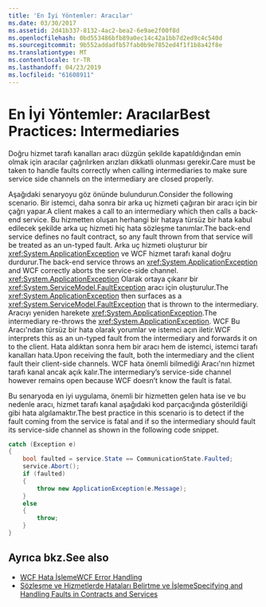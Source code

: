 ```yaml
---
title: 'En İyi Yöntemler: Aracılar'
ms.date: 03/30/2017
ms.assetid: 2d41b337-8132-4ac2-bea2-6e9ae2f00f8d
ms.openlocfilehash: 0bd553486bfb89a0ec14c42a1bb7d2ed9c4c540d
ms.sourcegitcommit: 9b552addadfb57fab0b9e7852ed4f1f1b8a42f8e
ms.translationtype: MT
ms.contentlocale: tr-TR
ms.lasthandoff: 04/23/2019
ms.locfileid: "61608911"
---
```

# <a name="best-practices-intermediaries"></a><span data-ttu-id="39b5c-102">En İyi Yöntemler: Aracılar</span><span class="sxs-lookup"><span data-stu-id="39b5c-102">Best Practices: Intermediaries</span></span>
<span data-ttu-id="39b5c-103">Doğru hizmet tarafı kanalları aracı düzgün şekilde kapatıldığından emin olmak için aracılar çağrılırken arızları dikkatli olunması gerekir.</span><span class="sxs-lookup"><span data-stu-id="39b5c-103">Care must be taken to handle faults correctly when calling intermediaries to make sure service side channels on the intermediary are closed properly.</span></span>  
  
 <span data-ttu-id="39b5c-104">Aşağıdaki senaryoyu göz önünde bulundurun.</span><span class="sxs-lookup"><span data-stu-id="39b5c-104">Consider the following scenario.</span></span> <span data-ttu-id="39b5c-105">Bir istemci, daha sonra bir arka uç hizmeti çağıran bir aracı için bir çağrı yapar.</span><span class="sxs-lookup"><span data-stu-id="39b5c-105">A client makes a call to an intermediary which then calls a back-end service.</span></span>  <span data-ttu-id="39b5c-106">Bu hizmetten oluşan herhangi bir hataya türsüz bir hata kabul edilecek şekilde arka uç hizmeti hiç hata sözleşme tanımlar.</span><span class="sxs-lookup"><span data-stu-id="39b5c-106">The back-end service defines no fault contract, so any fault thrown from that service will be treated as an un-typed fault.</span></span>  <span data-ttu-id="39b5c-107">Arka uç hizmeti oluşturur bir <xref:System.ApplicationException> ve WCF hizmet tarafı kanal doğru durdurur.</span><span class="sxs-lookup"><span data-stu-id="39b5c-107">The back-end service throws an <xref:System.ApplicationException> and WCF correctly aborts the service-side channel.</span></span> <span data-ttu-id="39b5c-108"><xref:System.ApplicationException> Olarak ortaya çıkarır bir <xref:System.ServiceModel.FaultException> aracı için oluşturulur.</span><span class="sxs-lookup"><span data-stu-id="39b5c-108">The <xref:System.ApplicationException> then surfaces as a <xref:System.ServiceModel.FaultException> that is thrown to the intermediary.</span></span> <span data-ttu-id="39b5c-109">Aracıyı yeniden harekete <xref:System.ApplicationException>.</span><span class="sxs-lookup"><span data-stu-id="39b5c-109">The intermediary re-throws the <xref:System.ApplicationException>.</span></span> <span data-ttu-id="39b5c-110">WCF Bu Aracı'ndan türsüz bir hata olarak yorumlar ve istemci açın iletir.</span><span class="sxs-lookup"><span data-stu-id="39b5c-110">WCF interprets this as an un-typed fault from the intermediary and forwards it on to the client.</span></span> <span data-ttu-id="39b5c-111">Hata aldıktan sonra hem bir aracı hem de istemci, istemci tarafı kanalları hata.</span><span class="sxs-lookup"><span data-stu-id="39b5c-111">Upon receiving the fault, both the intermediary and the client fault their client-side channels.</span></span> <span data-ttu-id="39b5c-112">WCF hata önemli bilmediği Aracı'nın hizmet tarafı kanal ancak açık kalır.</span><span class="sxs-lookup"><span data-stu-id="39b5c-112">The intermediary’s service-side channel however remains open because WCF doesn’t know the fault is fatal.</span></span>  
  
 <span data-ttu-id="39b5c-113">Bu senaryoda en iyi uygulama, önemli bir hizmetten gelen hata ise ve bu nedenle aracı, hizmet tarafı kanal aşağıdaki kod parçacığında gösterildiği gibi hata algılamaktır.</span><span class="sxs-lookup"><span data-stu-id="39b5c-113">The best practice in this scenario is to detect if the fault coming from the service is fatal and if so the intermediary should fault its service-side channel as shown in the following code snippet.</span></span>  
  
```csharp  
catch (Exception e)  
{  
    bool faulted = service.State == CommunicationState.Faulted;  
    service.Abort();  
    if (faulted)  
    {  
        throw new ApplicationException(e.Message);  
    }  
    else  
    {  
        throw;  
    }  
}  
```  
  
## <a name="see-also"></a><span data-ttu-id="39b5c-114">Ayrıca bkz.</span><span class="sxs-lookup"><span data-stu-id="39b5c-114">See also</span></span>

- [<span data-ttu-id="39b5c-115">WCF Hata İşleme</span><span class="sxs-lookup"><span data-stu-id="39b5c-115">WCF Error Handling</span></span>](../../../docs/framework/wcf/wcf-error-handling.md)
- [<span data-ttu-id="39b5c-116">Sözleşme ve Hizmetlerde Hataları Belirtme ve İşleme</span><span class="sxs-lookup"><span data-stu-id="39b5c-116">Specifying and Handling Faults in Contracts and Services</span></span>](../../../docs/framework/wcf/specifying-and-handling-faults-in-contracts-and-services.md)
